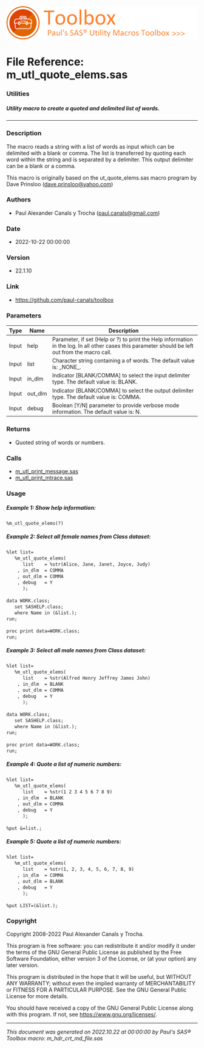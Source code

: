 ![../../misc/images/doc_header.png](../../misc/images/doc_header.png)
# 
# File Reference: m_utl_quote_elems.sas

### Utilities

##### Utility macro to create a quoted and delimited list of words.

***

### Description
The macro reads a string with a list of words as input which can be delimited with a blank or comma. The list is transferred by quoting each word within the string and is separated by a delimiter. This output delimiter can be a blank or a comma.

 This macro is originally based on the ut_quote_elems.sas macro program by Dave Prinsloo (dave.prinsloo@yahoo.com)



### Authors
* Paul Alexander Canals y Trocha (paul.canals@gmail.com)

### Date
* 2022-10-22 00:00:00

### Version
* 22.1.10

### Link
* https://github.com/paul-canals/toolbox

### Parameters
| Type | Name | Description |
| ---- | ---- | ----------- |
| Input | help | Parameter, if set (Help or ?) to print the Help information in the log. In all other cases this parameter should be left out from the macro call. |
| Input | list | Character string containing a of words. The default value is: \_NONE\_. |
| Input | in_dlm | Indicator [BLANK/COMMA] to select the input delimiter type. The default value is: BLANK. |
| Input | out_dlm | Indicator [BLANK/COMMA] to select the output delimiter type. The default value is: COMMA. |
| Input | debug | Boolean [Y/N] parameter to provide verbose mode information. The default value is: N. |

### Returns
* Quoted string of words or numbers.

### Calls
* [m_utl_print_message.sas](m_utl_print_message.md)
* [m_utl_print_mtrace.sas](m_utl_print_mtrace.md)

### Usage

##### Example 1: Show help information:
```sas
%m_utl_quote_elems(?)
```

##### Example 2: Select all female names from Class dataset:
```sas
%let list=
   %m_utl_quote_elems(
      list    = %str(Alice, Jane, Janet, Joyce, Judy)
    , in_dlm  = COMMA
    , out_dlm = COMMA
    , debug   = Y
      );

data WORK.class;
   set SASHELP.class;
   where Name in (&list.);
run;

proc print data=WORK.class;
run;

```

##### Example 3: Select all male names from Class dataset:
```sas
%let list=
   %m_utl_quote_elems(
      list    = %str(Alfred Henry Jeffrey James John)
    , in_dlm  = BLANK
    , out_dlm = COMMA
    , debug   = Y
      );

data WORK.class;
   set SASHELP.class;
   where Name in (&list.);
run;

proc print data=WORK.class;
run;

```

##### Example 4: Quote a list of numeric numbers:
```sas
%let list=
   %m_utl_quote_elems(
      list    = %str(1 2 3 4 5 6 7 8 9)
    , in_dlm  = BLANK
    , out_dlm = COMMA
    , debug   = Y
      );

%put &=list.;

```

##### Example 5: Quote a list of numeric numbers:
```sas
%let list=
   %m_utl_quote_elems(
      list    = %str(1, 2, 3, 4, 5, 6, 7, 8, 9)
    , in_dlm  = COMMA
    , out_dlm = BLANK
    , debug   = Y
      );

%put LIST=(&list.);

```

### Copyright
Copyright 2008-2022 Paul Alexander Canals y Trocha. 
 
This program is free software: you can redistribute it and/or modify 
it under the terms of the GNU General Public License as published by 
the Free Software Foundation, either version 3 of the License, or 
(at your option) any later version. 
 
This program is distributed in the hope that it will be useful, 
but WITHOUT ANY WARRANTY; without even the implied warranty of 
MERCHANTABILITY or FITNESS FOR A PARTICULAR PURPOSE. See the 
GNU General Public License for more details. 
 
You should have received a copy of the GNU General Public License 
along with this program. If not, see <https://www.gnu.org/licenses/>. 


***
*This document was generated on 2022.10.22 at 00:00:00 by Paul's SAS&reg; Toolbox macro: m_hdr_crt_md_file.sas*
